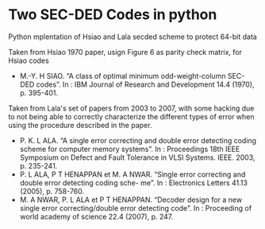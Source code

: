 # Two SEC-DED Codes in python

Python mplentation of Hsiao and Lala secded scheme to protect 64-bit data

Taken from Hsiao 1970 paper, usign Figure 6 as parity check matrix, for Hsiao codes

* M.-Y. H SIAO. “A class of optimal minimum odd-weight-column SEC-DED codes”. In : IBM Journal of Research and Development 14.4 (1970), p. 395-401.


Taken from Lala's set of papers from 2003 to 2007, with some hacking due to not being able to correctly characterize the different types of error when using the procedure described in the paper.

* P. K. L ALA. “A single error correcting and double error detecting coding scheme for computer memory systems”. In : Proceedings 18th IEEE Symposium on Defect and Fault Tolerance in VLSI Systems. IEEE. 2003, p. 235-241.
* P. L ALA, P T HENAPPAN et M. A NWAR. “Single error correcting and double error detecting coding sche- me”. In : Electronics Letters 41.13 (2005), p. 758-760.
* M. A NWAR, P. L ALA et P T HENAPPAN. “Decoder design for a new single error correcting/double error detecting code”. In : Proceeding of world academy of science 22.4 (2007), p. 247.
